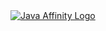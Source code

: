 <a href="https://dev.java">
  <img src="https://dev.java/assets/images/java-affinity-logo-icode-lg.png"  alt="Java Affinity Logo"/>
</a>
